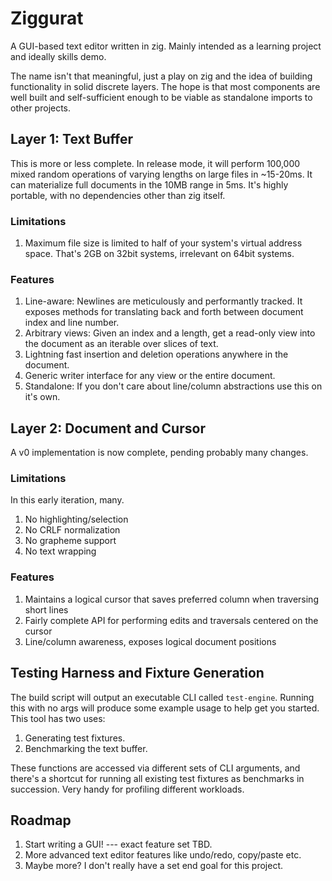 # Ziggurat
A GUI-based text editor written in zig. Mainly intended as a learning project and ideally skills demo.

The name isn't that meaningful, just a play on zig and the idea of building functionality in solid discrete layers. The hope is that most components are well built and self-sufficient enough to be viable as standalone imports to other projects. 

## Layer 1: Text Buffer

This is more or less complete. In release mode, it will perform 100,000 mixed random operations of varying lengths on large files in ~15-20ms. It can materialize full documents in the 10MB range in 5ms. It's highly portable, with no dependencies other than zig itself.

### Limitations

1. Maximum file size is limited to half of your system's virtual address space. That's 2GB on 32bit systems, irrelevant on 64bit systems. 

### Features

1. Line-aware: Newlines are meticulously and performantly tracked. It exposes methods for translating back and forth between document index and line number.
2. Arbitrary views: Given an index and a length, get a read-only view into the document as an iterable over slices of text.
3. Lightning fast insertion and deletion operations anywhere in the document. 
4. Generic writer interface for any view or the entire document. 
5. Standalone: If you don't care about line/column abstractions use this on it's own.

## Layer 2: Document and Cursor

A v0 implementation is now complete, pending probably many changes.

### Limitations

In this early iteration, many.

1. No highlighting/selection
2. No CRLF normalization
3. No grapheme support
4. No text wrapping

### Features

1. Maintains a logical cursor that saves preferred column when traversing short lines
2. Fairly complete API for performing edits and traversals centered on the cursor
3. Line/column awareness, exposes logical document positions

## Testing Harness and Fixture Generation

The build script will output an executable CLI called `test-engine`. Running this with no args will produce some example usage to help get you started. This tool has two uses:

1. Generating test fixtures.
2. Benchmarking the text buffer. 

These functions are accessed via different sets of CLI arguments, and there's a shortcut for running all existing test fixtures as benchmarks in succession. Very handy for profiling different workloads. 

## Roadmap

1. Start writing a GUI! --- exact feature set TBD.
2. More advanced text editor features like undo/redo, copy/paste etc.
3. Maybe more? I don't really have a set end goal for this project. 